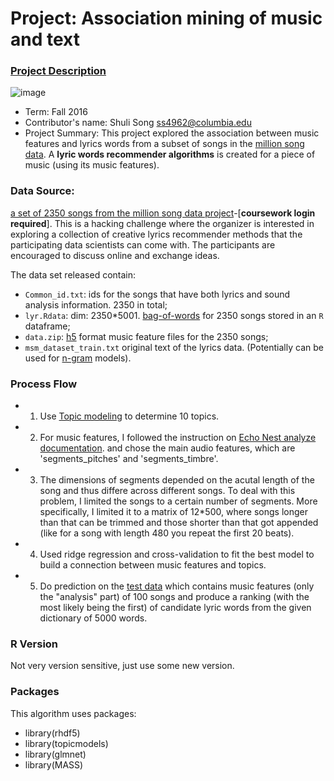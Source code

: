 # Project: Association mining of music and text

### [Project Description](doc/Project4_desc.md)

![image](http://cdn.newsapi.com.au/image/v1/f7131c018870330120dbe4b73bb7695c?width=650)

+ Term: Fall 2016
+ Contributor's name: Shuli Song <ss4962@columbia.edu>
+ Project Summary: This project explored the association between music features and lyrics words from a subset of songs in the [million song data](http://labrosa.ee.columbia.edu/millionsong/). A **lyric words recommender algorithms** is created for a piece of music (using its music features).

### Data Source:
 [a set of 2350 songs from the million song data project](https://courseworks2.columbia.edu/courses/11849/files/folder/Project_Files?preview=763391)-[**coursework login required**]. This is a hacking challenge where the organizer is interested in exploring a collection of creative lyrics recommender methods that the participating data scientists can come with. The participants are encouraged to discuss online and exchange ideas. 

The data set released contain:
+ `Common_id.txt`: ids for the songs that have both lyrics and sound analysis information. 2350 in total;
+ `lyr.Rdata`: dim: 2350*5001. [bag-of-words](https://en.wikipedia.org/wiki/Bag-of-words_model) for 2350 songs stored in an `R` dataframe;
+ `data.zip`: [h5](https://en.wikipedia.org/wiki/Hierarchical_Data_Format) format music feature files for the 2350 songs;
+ `msm_dataset_train.txt` original text of the lyrics data. (Potentially can be used for [n-gram](https://en.wikipedia.org/wiki/N-gram) models).

### Process Flow

+ 1. Use [Topic modeling](https://cran.r-project.org/web/packages/topicmodels/vignettes/topicmodels.pdf) to determine 10 topics.
+ 2. For music features, I followed the instruction on [Echo Nest analyze documentation](http://developer.echonest.com/docs/v4/_static/AnalyzeDocumentation_2.2.pdf). and chose the main audio features, which are 'segments_pitches' and 'segments_timbre'.
+ 3. The dimensions of segments depended on the acutal length of the song and thus differe across different songs. To deal with this problem, I limited the songs to a certain number of segments. More specifically, I limited it to a matrix of 12*500, where songs longer than that can be trimmed and those shorter than that got appended (like for a song with length 480 you repeat the first 20 beats). 
+ 4. Used ridge regression and cross-validation to fit the best model to build a connection between music features and topics. 
+ 5. Do prediction on the [test data](https://courseworks2.columbia.edu/courses/11849/files/800763/download?wrap=1) which contains music features (only the "analysis" part) of 100 songs and produce a ranking (with the most likely being the first) of candidate lyric words from the given dictionary of 5000 words.

### R Version
Not very version sensitive, just use some new version.

### Packages
This algorithm uses packages:

+ library(rhdf5)
+ library(topicmodels)
+ library(glmnet)
+ library(MASS)
